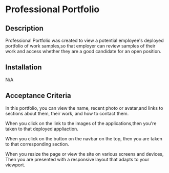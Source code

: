 # Professional Portfolio

## Description

Professional Portfolio was created to view a potential employee's deployed portfolio of work samples,so that employer can review samples of their work and access whether they are a good candidate for an open position.

## Installation

N/A

## Acceptance Criteria 

In this portfolio, you can view the name, recent photo or avatar,and links to sections about them, their work, and how to contact them.

When you click on the link to the images of the applications,then you're taken to that deployed appliaction.

When you click on the button on the navbar on the top, then you are taken to that corresponding section.

When you resize the page or view the site on various screens and devices, Then you are presented with a responsive layout that adapts to your viewport.



